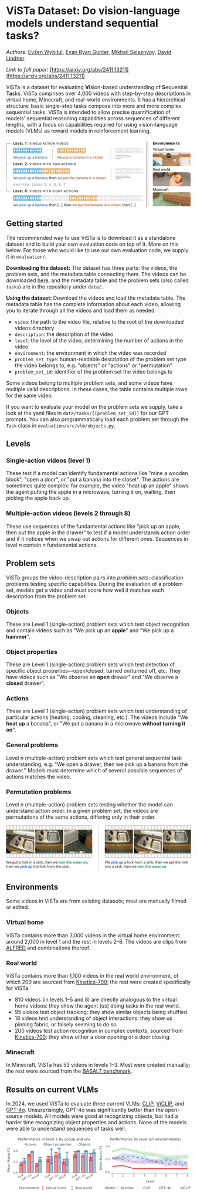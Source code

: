 # ViSTa Dataset: Do vision-language models understand sequential tasks?

_Authors:_ [Evžen Wybitul](https://github.com/Eugleo), [Evan Ryan Gunter](https://github.com/evgunter), [Mikhail Seleznyov](https://github.com/Dont-Care-Didnt-Ask), [David Lindner](https://github.com/david-lindner)


_Link to full paper:_ [https://arxiv.org/abs/2411.13211](https://arxiv.org/abs/2411.13211)

ViSTa is a dataset for evaluating <b>Vi</b>sion-based understanding of <b>S</b>equential <b>Ta</b>sks.
ViSTa comprises over 4,000 videos with step-by-step descriptions in virtual home, Minecraft, and real-world environments.
It has a hierarchical structure: basic single-step tasks compose into more and more complex sequential tasks.
ViSTa is intended to allow precise quantification of models' sequential reasoning capabilities across sequences of different lengths,
with a focus on capabilities required for using vision-language models (VLMs) as reward models in reinforcement learning.

![Level 1 of ViSTa has videos containing a single action, like "We pick up a banana" or "We put a banana in a closet"; Level 2 has videos of two actions in sequence, like "We pick up a banana, then we put the banana in a closet"; this continues through Level 8, which has videos of sequences of eight actions, like "We pick up a banana, then [...], then we put the banana in a closet, then [...]".](./.assets/dataset_overview.png?raw=true)

## Getting started

The recommended way to use ViSTa is to download it as a standalone dataset and to build your own evaluation code on top of it. More on this below. For those who would like to use our own evaluation code, we supply it in `evaluation/`.

**Downloading the dataset:** The dataset has three parts: the videos, the problem sets, and the metadata table connecting them. The videos can be downloaded [here](https://console.cloud.google.com/storage/browser/vista-dataset), and the metadata table and the problem sets (also called `tasks`) are in the repository under `data/`.

**Using the dataset:** Download the videos and load the metadata table. The metadata table has the complete information about each video, allowing you to iterate through all the videos and load them as needed:

- `video`: the path to the video file, relative to the root of the downloaded videos directory
- `description`: the description of the video
- `level`: the level of the video, determining the number of actions in the video
- `environment`: the environment in which the video was recorded
- `problem_set_type`: human-readable description of the problem set type the video belongs to, e.g. "objects" or "actions" or "permutation"
- `problem_set_id`: identifier of the problem set the video belongs to

Some videos belong to multiple problem sets, and some videos have multiple valid descriptions. In these cases, the table contains multiple rows for the same video.

If you want to evaluate your model on the problem sets we supply, take a look at the yaml files in `data/tasks/[[problem_set_id]]` for our GPT prompts. You can also programmatically load each problem set through the `Task` class in `evaluation/src/vlm/objects.py`.

## Levels

### Single-action videos (level 1)

These test if a model can identify fundamental actions like "mine a wooden block", "open a door", or "put a banana into the closet".
The actions are sometimes quite complex: for example, the video "heat up an apple" shows the agent putting the apple in a microwave, turning it on, waiting, then picking the apple back up.

### Multiple-action videos (levels 2 through 8)

These use sequences of the fundamental actions like "pick up an apple, then put the apple in the drawer" to test if a model understands action order and if it notices when we swap out actions for different ones.
Sequences in level $n$ contain $n$ fundamental actions.

## Problem sets

ViSTa groups the video-description pairs into <i>problem sets</i>: classification problems testing specific capabilities.
During the evaluation of a problem set, models get a video and must score how well it matches each description from the problem set.

### Objects

These are Level 1 (single-action) problem sets which test object recognition and contain videos such as "We pick up an <b>apple</b>" and "We pick up a <b>hammer</b>".

### Object properties

These are Level 1 (single-action) problem sets which test detection of specific object properties—open/closed, turned on/turned off, etc.
They have videos such as "We observe an <b>open</b> drawer" and "We observe a <b>closed</b> drawer".

### Actions

These are Level 1 (single-action) problem sets which test understanding of particular actions (heating, cooling, cleaning, etc.).
The videos include "We <b>heat up</b> a banana", or "We put a banana in a microwave <b>without turning it on</b>".

### General problems

Level $n$ (multiple-action) problem sets which test general sequential task understanding, e.g. "We open a drawer, then we pick up a banana from the drawer."
Models must determine which of several possible sequences of actions matches the video.

### Permutation problems

Level $n$ (multiple-action) problem sets testing whether the model can understand action order.
In a given problem set, the videos are permutations of the same actions, differing only in their order.

![An example problem set for action-order understanding in ViSTa: two videos which have the same actions in different orders. In this case, the video descriptions are "We put a fork in a sink, then we turn the water on, then we pick up the fork from the sink" and "We pick up a fork from a sink, then we put the fork into a sink, then we turn the water on".](./.assets/problem_set.png?raw=true)

## Environments

Some videos in ViSTa are from existing datasets; most are manually filmed or edited.

### Virtual home

ViSTa contains more than 3,000 videos in the virtual home environment: around 2,000 in level 1 and the rest in levels 2–8.
The videos are clips from [ALFRED](https://github.com/askforalfred/alfred) and combinations thereof.

### Real world

ViSTa contains more than 1,100 videos in the real world environment, of which 200 are sourced from [Kinetics-700](https://github.com/cvdfoundation/kinetics-dataset); the rest were created specifically for ViSTa.

- 810 videos (in levels 1–5 and 8) are directly analogous to the virtual home videos: they show the agent (us) doing tasks in the real world.
- 95 videos test object tracking: they show similar objects being shuffled.
- 18 videos test understanding of object interactions: they show us pinning fabric, or falsely seeming to do so.
- 200 videos test action recognition in complex contexts, sourced from [Kinetics-700](https://github.com/cvdfoundation/kinetics-dataset): they show either a door opening or a door closing.

### Minecraft

In Minecraft, ViSTa has 53 videos in levels 1–3.
Most were created manually; the rest were sourced from the [BASALT benchmark](https://github.com/minerllabs/basalt-benchmark).

## Results on current VLMs

In 2024, we used ViSTa to evaluate three current VLMs: [CLIP](https://github.com/openai/CLIP), [ViCLIP](https://github.com/OpenGVLab/InternVideo/tree/main), and [GPT-4o](https://openai.com/index/hello-gpt-4o/).
Unsurprisingly, GPT-4o was significantly better than the open-source models.
All models were good at recognizing objects, but had a harder time recognizing object properties and actions.
None of the models were able to understand sequences of tasks well.

![Results on current VLMs. In level 1, all models are good at recognizing objects, but only GPT-4o can recognize actions and object properties. In higher levels, the models' performance drops off, with CLIP and ViCLIP starting around 0.5 F1, with baseline around 0.2 F1.](./.assets/results.png?raw=true)
